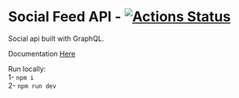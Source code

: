 # Social Feed API - [![Actions Status](https://github.com/YannCedric/social-feed-api/workflows/End2End_Tests/badge.svg)](https://github.com/YannCedric/social-feed-api/actions)

Social api built with GraphQL.

Documentation [Here](http://yanncedric.github.io/social-feed-api)

Run locally:  
1- `npm i`  
2- `npm run dev`  